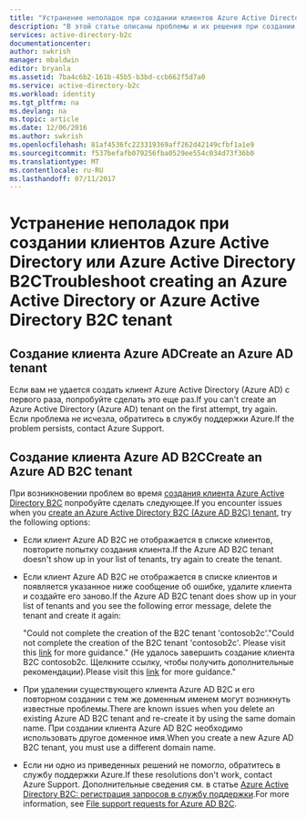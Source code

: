 ```yaml
---
title: "Устранение неполадок при создании клиентов Azure Active Directory B2C | Документация Майкрософт"
description: "В этой статье описаны проблемы и их решения при создании клиента Azure Active Directory или клиента Azure Active Directory B2C."
services: active-directory-b2c
documentationcenter: 
author: swkrish
manager: mbaldwin
editor: bryanla
ms.assetid: 7ba4c6b2-161b-45b5-b3bd-ccb662f5d7a0
ms.service: active-directory-b2c
ms.workload: identity
ms.tgt_pltfrm: na
ms.devlang: na
ms.topic: article
ms.date: 12/06/2016
ms.author: swkrish
ms.openlocfilehash: 81af4536fc223319369aff262d42149cfbf1a1e9
ms.sourcegitcommit: f537befafb079256fba0529ee554c034d73f36b0
ms.translationtype: MT
ms.contentlocale: ru-RU
ms.lasthandoff: 07/11/2017
---
```

# <a name="troubleshoot-creating-an-azure-active-directory-or-azure-active-directory-b2c-tenant"></a><span data-ttu-id="45b01-103">Устранение неполадок при создании клиентов Azure Active Directory или Azure Active Directory B2C</span><span class="sxs-lookup"><span data-stu-id="45b01-103">Troubleshoot creating an Azure Active Directory or Azure Active Directory B2C tenant</span></span> 

## <a name="create-an-azure-ad-tenant"></a><span data-ttu-id="45b01-104">Создание клиента Azure AD</span><span class="sxs-lookup"><span data-stu-id="45b01-104">Create an Azure AD tenant</span></span>
<span data-ttu-id="45b01-105">Если вам не удается создать клиент Azure Active Directory (Azure AD) с первого раза, попробуйте сделать это еще раз.</span><span class="sxs-lookup"><span data-stu-id="45b01-105">If you can't create an Azure Active Directory (Azure AD) tenant on the first attempt, try again.</span></span> <span data-ttu-id="45b01-106">Если проблема не исчезла, обратитесь в службу поддержки Azure.</span><span class="sxs-lookup"><span data-stu-id="45b01-106">If the problem persists, contact Azure Support.</span></span>

## <a name="create-an-azure-ad-b2c-tenant"></a><span data-ttu-id="45b01-107">Создание клиента Azure AD B2C</span><span class="sxs-lookup"><span data-stu-id="45b01-107">Create an Azure AD B2C tenant</span></span>
<span data-ttu-id="45b01-108">При возникновении проблем во время [создания клиента Azure Active Directory B2C](active-directory-b2c-get-started.md) попробуйте сделать следующее.</span><span class="sxs-lookup"><span data-stu-id="45b01-108">If you encounter issues when you [create an Azure Active Directory B2C (Azure AD B2C) tenant](active-directory-b2c-get-started.md), try the following options:</span></span>

* <span data-ttu-id="45b01-109">Если клиент Azure AD B2C не отображается в списке клиентов, повторите попытку создания клиента.</span><span class="sxs-lookup"><span data-stu-id="45b01-109">If the Azure AD B2C tenant doesn't show up in your list of tenants, try again to create the tenant.</span></span>
* <span data-ttu-id="45b01-110">Если клиент Azure AD B2C не отображается в списке клиентов и появляется указанное ниже сообщение об ошибке, удалите клиента и создайте его заново.</span><span class="sxs-lookup"><span data-stu-id="45b01-110">If the Azure AD B2C tenant does show up in your list of tenants and you see the following  error message, delete the tenant and create it again:</span></span>

    <span data-ttu-id="45b01-111">"Could not complete the creation of the B2C tenant 'contosob2c'.</span><span class="sxs-lookup"><span data-stu-id="45b01-111">"Could not complete the creation of the B2C tenant 'contosob2c'.</span></span> <span data-ttu-id="45b01-112">Please visit this [link](http://go.microsoft.com/fwlink/?LinkID=624192&clcid=0x409) for more guidance." (Не удалось завершить создание клиента B2C contosob2c. Щелкните ссылку, чтобы получить дополнительные рекомендации).</span><span class="sxs-lookup"><span data-stu-id="45b01-112">Please visit this [link](http://go.microsoft.com/fwlink/?LinkID=624192&clcid=0x409) for more guidance."</span></span>
* <span data-ttu-id="45b01-113">При удалении существующего клиента Azure AD B2C и его повторном создании с тем же доменным именем могут возникнуть известные проблемы.</span><span class="sxs-lookup"><span data-stu-id="45b01-113">There are known issues when you delete an existing Azure AD B2C tenant and re-create it by using the same domain name.</span></span> <span data-ttu-id="45b01-114">При создании клиента Azure AD B2C необходимо использовать другое доменное имя.</span><span class="sxs-lookup"><span data-stu-id="45b01-114">When you create a new Azure AD B2C tenant, you must use a different domain name.</span></span>
* <span data-ttu-id="45b01-115">Если ни одно из приведенных решений не помогло, обратитесь в службу поддержки Azure.</span><span class="sxs-lookup"><span data-stu-id="45b01-115">If these resolutions don't work, contact Azure Support.</span></span> <span data-ttu-id="45b01-116">Дополнительные сведения см. в статье [Azure Active Directory B2C: регистрация запросов в службу поддержки](active-directory-b2c-support.md).</span><span class="sxs-lookup"><span data-stu-id="45b01-116">For more information, see [File support requests for Azure AD B2C](active-directory-b2c-support.md).</span></span>

